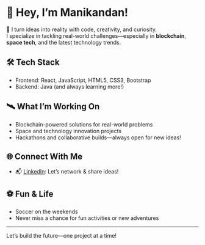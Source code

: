 # 👋 Hey, I’m Manikandan!

🚀 I turn ideas into reality with code, creativity, and curiosity.  
I specialize in tackling real-world challenges—especially in **blockchain**, **space tech**, and the latest technology trends.

## 🛠️ Tech Stack
- Frontend: React, JavaScript, HTML5, CSS3, Bootstrap
- Backend: Java (and always learning more!)

## 🛰️ What I’m Working On
- Blockchain-powered solutions for real-world problems
- Space and technology innovation projects
- Hackathons and collaborative builds—always open for new ideas!

## 🌐 Connect With Me
- 📬 [LinkedIn](https://www.linkedin.com/in/manikandanofficialworkspace/): Let’s network & share ideas!

## ⚽ Fun & Life
- Soccer on the weekends
- Never miss a chance for fun activities or new adventures

---

Let’s build the future—one project at a time!
